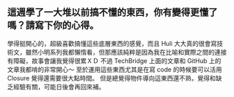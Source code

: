 ## 這週學了一大堆以前搞不懂的東西，你有變得更懂了嗎？請寫下你的心得。

學得挺開心的，超級喜歡搞懂這些底層東西的感覺，而且 Huli 大大真的很會寫技術文，雖然小明系列我都懶惰看，但那應該純粹是因為我在比喻和實際之間的連接有障礙，故事會讓我覺得很累ＸＤ
不過 TechBridge 上面的文章和 GitHub 上的文章我都啃的非常開心～
至於運用這些東西尤其是在寫 code 的時候要可以活用 Closure 覺得還需要很大點時間。
但是總覺得物件導向這東西還不熟，覺得和缺乏經驗有關，可能日後會再回來補。